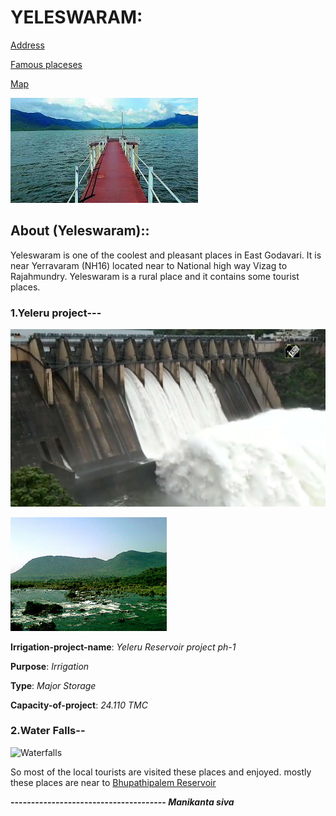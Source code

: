 # YELESWARAM:                                           
[Address](add.md)

 [Famous placeses](pic.md )

   [Map](https://www.google.com/maps/search/yeleswaram+yeleru+project/@17.3106141,82.0169757,12z/data=!3m1!4b1)                

 ![yleswaram-pic](elsm-1.jpg )

## About (Yeleswaram)::
 Yeleswaram is one of the coolest and pleasant places in East Godavari.
 It is near Yerravaram (NH16) located near to  National high way Vizag to Rajahmundry.
 Yeleswaram is a rural place and it contains some tourist places.
   
### 1.Yeleru project---
   
 ![yeleru](yeleru-1.jpg)

 ![Yeleru](yeleru-3.jpg)

 **Irrigation-project-name**: _Yeleru Reservoir project ph-1_

 **Purpose**: _Irrigation_

 **Type**: _Major Storage_

 **Capacity-of-project**: _24.110 TMC_


### 2.Water Falls--

 ![Waterfalls](ylsm-waterfalls.jpeg)

 So most of the local tourists are visited these places and enjoyed.
 mostly these places are near to [Bhupathipalem Reservoir](Bhupathi.jpeg)


 **-------------------------------------- _Manikanta siva_**